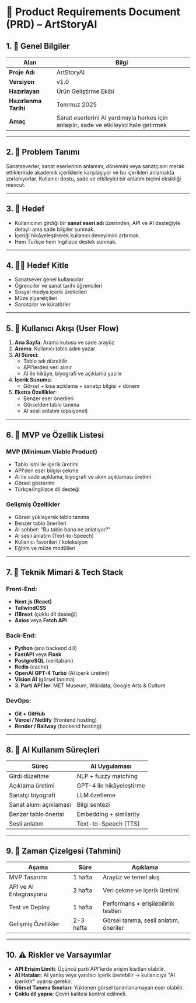 # 📝 Product Requirements Document (PRD) – ArtStoryAI

## 1. 📌 Genel Bilgiler

| Alan | Bilgi |
|------|------|
| **Proje Adı** | ArtStoryAI |
| **Versiyon** | v1.0 |
| **Hazırlayan** | Ürün Geliştirme Ekibi |
| **Hazırlanma Tarihi** | Temmuz 2025 |
| **Amaç** | Sanat eserlerini AI yardımıyla herkes için anlaşılır, sade ve etkileyici hale getirmek |

---

## 2. 🧠 Problem Tanımı

Sanatseverler, sanat eserlerinin anlamını, dönemini veya sanatçısını merak ettiklerinde akademik içeriklerle karşılaşıyor ve bu içerikleri anlamakta zorlanıyorlar. Kullanıcı dostu, sade ve etkileyici bir anlatım biçimi eksikliği mevcut.

---

## 3. 🎯 Hedef

- Kullanıcının girdiği bir **sanat eseri adı** üzerinden, API ve AI desteğiyle detaylı ama sade bilgiler sunmak.
- İçeriği hikâyeleştirerek kullanıcı deneyimini artırmak.
- Hem Türkçe hem İngilizce destek sunmak.

---

## 4. 🧍‍♀️ Hedef Kitle

- Sanatsever genel kullanıcılar  
- Öğrenciler ve sanat tarihi öğrencileri  
- Sosyal medya içerik üreticileri  
- Müze ziyaretçileri  
- Sanatçılar ve küratörler

---

## 5. 📲 Kullanıcı Akışı (User Flow)

1. **Ana Sayfa**: Arama kutusu ve sade arayüz
2. **Arama**: Kullanıcı tablo adını yazar
3. **AI Süreci**:  
   - Tablo adı düzeltilir  
   - API'lerden veri alınır  
   - AI ile hikâye, biyografi ve açıklama yazılır
4. **İçerik Sunumu**:  
   - Görsel + kısa açıklama + sanatçı bilgisi + dönem  
5. **Ekstra Özellikler**:  
   - Benzer eser önerileri  
   - Görselden tablo tanıma  
   - AI sesli anlatım (opsiyonel)

---

## 6. 🧩 MVP ve Özellik Listesi

### MVP (Minimum Viable Product)

- Tablo ismi ile içerik üretimi  
- API'den eser bilgisi çekme  
- AI ile sade açıklama, biyografi ve akım açıklaması üretimi  
- Görsel gösterimi  
- Türkçe/İngilizce dil desteği  

### Gelişmiş Özellikler

- Görsel yükleyerek tablo tanıma  
- Benzer tablo önerileri  
- AI sohbet: "Bu tablo bana ne anlatıyor?"  
- AI sesli anlatım (Text-to-Speech)  
- Kullanıcı favorileri / koleksiyon  
- Eğitim ve müze modülleri  

---

## 7. 📐 Teknik Mimari & Tech Stack

### Front-End:

- **Next.js (React)**  
- **TailwindCSS**  
- **i18next** (çoklu dil desteği)  
- **Axios** veya **Fetch API**

### Back-End:

- **Python** (ana backend dili)  
- **FastAPI** veya **Flask**  
- **PostgreSQL** (veritabanı)  
- **Redis** (cache)  
- **OpenAI GPT-4 Turbo** (AI içerik üretimi)  
- **Vision AI** (görsel tanıma)  
- **3. Parti API'ler**: MET Museum, Wikidata, Google Arts & Culture

### DevOps:

- **Git + GitHub**  
- **Vercel / Netlify** (frontend hosting)  
- **Render / Railway** (backend hosting)

---

## 8. 🔄 AI Kullanım Süreçleri

| Süreç | AI Uygulaması |
|-------|---------------|
| Girdi düzeltme | NLP + fuzzy matching |
| Açıklama üretimi | GPT-4 ile hikâyeleştirme |
| Sanatçı biyografi | LLM özetleme |
| Sanat akımı açıklaması | Bilgi sentezi |
| Benzer tablo önerisi | Embedding + similarity |
| Sesli anlatım | Text-to-Speech (TTS) |

---

## 9. 📆 Zaman Çizelgesi (Tahmini)

| Aşama | Süre | Açıklama |
|-------|------|----------|
| MVP Tasarımı | 1 hafta | Arayüz ve temel akış |
| API ve AI Entegrasyonu | 2 hafta | Veri çekme ve içerik üretimi |
| Test ve Deploy | 1 hafta | Performans + erişilebilirlik testleri |
| Gelişmiş Özellikler | 2-3 hafta | Görsel tanıma, sesli anlatım, öneriler |

---

## 10. ⚠️ Riskler ve Varsayımlar

- **API Erişim Limiti**: Üçüncü parti API'lerde erişim kısıtları olabilir.  
- **AI Hataları**: AI yanlış veya yanıltıcı içerik üretebilir → kullanıcıya "AI içeriktir" uyarısı gerekir.  
- **Görsel Tanıma Sınırları**: Yüklenen görsel tanımlanamayan eser olabilir.  
- **Çoklu dil yapısı**: Çeviri kalitesi kontrol edilmeli.